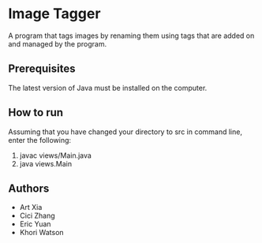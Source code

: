# Image Tagger
A program that tags images by renaming them using tags that are added on and managed by the program.

## Prerequisites
The latest version of Java must be installed on the computer.

## How to run
Assuming that you have changed your directory to src in command line, enter the following:
1. javac views/Main.java
2. java views.Main

## Authors
* Art Xia
* Cici Zhang
* Eric Yuan
* Khori Watson
